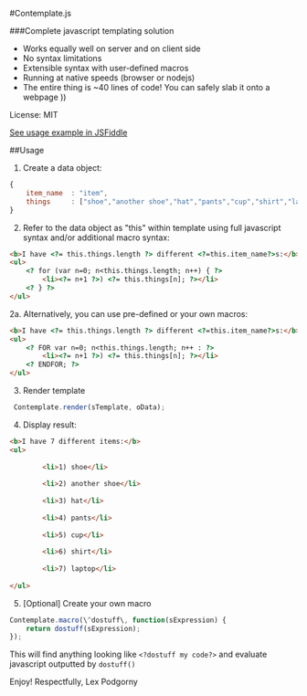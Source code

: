 #Contemplate.js

###Complete javascript templating solution

- Works equally well on server and on client side
- No syntax limitations
- Extensible syntax with user-defined macros
- Running at native speeds (browser or nodejs)
- The entire thing is ~40 lines of code! You can safely slab it onto a webpage ))

License: MIT

[See usage example in JSFiddle](http://jsfiddle.net/D6yb8/2/)

##Usage

1. Create a data object:

```javascript
{
	item_name  : "item",
	things     : ["shoe","another shoe","hat","pants","cup","shirt","laptop"]
}
```

2. Refer to the data object as "this" within template using full javascript syntax and/or additional macro syntax:

```html
<b>I have <?= this.things.length ?> different <?=this.item_name?>s:</b>
<ul>
	<? for (var n=0; n<this.things.length; n++) { ?>
		<li><?= n+1 ?>) <?= this.things[n]; ?></li>
	<? } ?>
</ul>
```

2a. Alternatively, you can use pre-defined or your own macros:

```html
<b>I have <?= this.things.length ?> different <?=this.item_name?>s:</b>
<ul>
	<? FOR var n=0; n<this.things.length; n++ : ?>
		<li><?= n+1 ?>) <?= this.things[n]; ?></li>
	<? ENDFOR; ?>
</ul>
```

3. Render template

```javascript
 Contemplate.render(sTemplate, oData);
```

4. Display result:

```html
<b>I have 7 different items:</b>
<ul>
	
		<li>1) shoe</li>
	
		<li>2) another shoe</li>
	
		<li>3) hat</li>
	
		<li>4) pants</li>
	
		<li>5) cup</li>
	
		<li>6) shirt</li>
	
		<li>7) laptop</li>
	
</ul>
```

5. [Optional] Create your own macro

```javascript
Contemplate.macro(\^dostuff\, function(sExpression) {
	return dostuff(sExpression);
}); 
```

This will find anything looking like `<?dostuff my code?>` and evaluate javascript outputted by `dostuff()`

Enjoy!
Respectfully, Lex Podgorny




